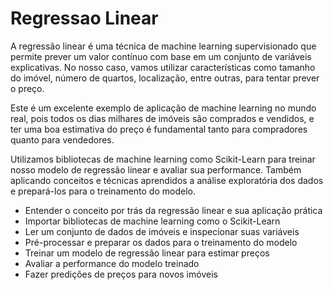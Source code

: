 # Regressao Linear

A regressão linear é uma técnica de machine learning supervisionado que permite prever um valor contínuo com base em um conjunto de variáveis explicativas. No nosso caso, vamos utilizar características como tamanho do imóvel, número de quartos, localização, entre outras, para tentar prever o preço.

Este é um excelente exemplo de aplicação de machine learning no mundo real, pois todos os dias milhares de imóveis são comprados e vendidos, e ter uma boa estimativa do preço é fundamental tanto para compradores quanto para vendedores.

Utilizamos bibliotecas de machine learning como Scikit-Learn para treinar nosso modelo de regressão linear e avaliar sua performance. Também aplicando conceitos e técnicas aprendidos a análise exploratória dos dados e prepará-los para o treinamento do modelo.

- Entender o conceito por trás da regressão linear e sua aplicação prática
- Importar bibliotecas de machine learning como o Scikit-Learn
- Ler um conjunto de dados de imóveis e inspecionar suas variáveis
- Pré-processar e preparar os dados para o treinamento do modelo
- Treinar um modelo de regressão linear para estimar preços
- Avaliar a performance do modelo treinado
- Fazer predições de preços para novos imóveis

